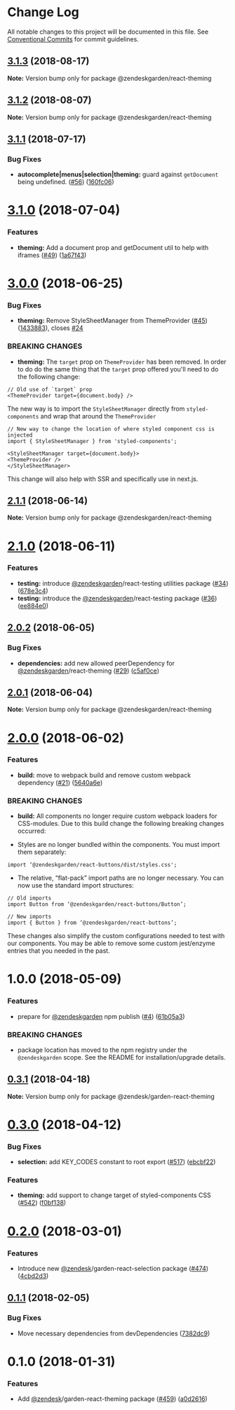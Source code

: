 # Change Log

All notable changes to this project will be documented in this file.
See [Conventional Commits](https://conventionalcommits.org) for commit guidelines.

<a name="3.1.3"></a>
## [3.1.3](https://github.com/zendeskgarden/react-components/compare/@zendeskgarden/react-theming@3.1.2...@zendeskgarden/react-theming@3.1.3) (2018-08-17)

**Note:** Version bump only for package @zendeskgarden/react-theming





<a name="3.1.2"></a>
## [3.1.2](https://github.com/zendeskgarden/react-components/compare/@zendeskgarden/react-theming@3.1.1...@zendeskgarden/react-theming@3.1.2) (2018-08-07)




**Note:** Version bump only for package @zendeskgarden/react-theming

  <a name="3.1.1"></a>
## [3.1.1](https://github.com/zendeskgarden/react-components/compare/@zendeskgarden/react-theming@3.1.0...@zendeskgarden/react-theming@3.1.1) (2018-07-17)


### Bug Fixes

* **autocomplete|menus|selection|theming:** guard against `getDocument` being undefined. ([#56](https://github.com/zendeskgarden/react-components/issues/56)) ([160fc06](https://github.com/zendeskgarden/react-components/commit/160fc06))




<a name="3.1.0"></a>
# [3.1.0](https://github.com/zendeskgarden/react-components/compare/@zendeskgarden/react-theming@3.0.0...@zendeskgarden/react-theming@3.1.0) (2018-07-04)


### Features

* **theming:** Add a document prop and getDocument util to help with iframes ([#49](https://github.com/zendeskgarden/react-components/issues/49)) ([1a67f43](https://github.com/zendeskgarden/react-components/commit/1a67f43))




<a name="3.0.0"></a>
# [3.0.0](https://github.com/zendeskgarden/react-components/compare/@zendeskgarden/react-theming@2.1.1...@zendeskgarden/react-theming@3.0.0) (2018-06-25)


### Bug Fixes

* **theming:** Remove StyleSheetManager from ThemeProvider ([#45](https://github.com/zendeskgarden/react-components/issues/45)) ([1433883](https://github.com/zendeskgarden/react-components/commit/1433883)), closes [#24](https://github.com/zendeskgarden/react-components/issues/24)


### BREAKING CHANGES

* **theming:** The `target` prop on `ThemeProvider` has been removed. In order to do do the same thing that the `target` prop offered you'll need to do the following change:

```
// Old use of `target` prop
<ThemeProvider target={document.body} />
```

The new way is to import the `StyleSheetManager` directly from `styled-components` and wrap that around the `ThemeProvider`

```
// New way to change the location of where styled component css is injected
import { StyleSheetManager } from 'styled-components';

<StyleSheetManager target={document.body}>	
<ThemeProvider />
</StyleSheetManager>
```

This change will also help with SSR and specifically use in next.js.




<a name="2.1.1"></a>
## [2.1.1](https://github.com/zendeskgarden/react-components/compare/@zendeskgarden/react-theming@2.1.0...@zendeskgarden/react-theming@2.1.1) (2018-06-14)




**Note:** Version bump only for package @zendeskgarden/react-theming

<a name="2.1.0"></a>
# [2.1.0](https://github.com/zendeskgarden/react-components/compare/@zendeskgarden/react-theming@2.0.2...@zendeskgarden/react-theming@2.1.0) (2018-06-11)


### Features

* **testing:** introduce [@zendeskgarden](https://github.com/zendeskgarden)/react-testing utilities package ([#34](https://github.com/zendeskgarden/react-components/issues/34)) ([678e3c4](https://github.com/zendeskgarden/react-components/commit/678e3c4))
* **testing:** introduce the [@zendeskgarden](https://github.com/zendeskgarden)/react-testing package ([#36](https://github.com/zendeskgarden/react-components/issues/36)) ([ee884e0](https://github.com/zendeskgarden/react-components/commit/ee884e0))




<a name="2.0.2"></a>
## [2.0.2](https://github.com/zendeskgarden/react-components/compare/@zendeskgarden/react-theming@2.0.1...@zendeskgarden/react-theming@2.0.2) (2018-06-05)


### Bug Fixes

* **dependencies:** add new allowed peerDependency for [@zendeskgarden](https://github.com/zendeskgarden)/react-theming ([#29](https://github.com/zendeskgarden/react-components/issues/29)) ([c5af0ce](https://github.com/zendeskgarden/react-components/commit/c5af0ce))




<a name="2.0.1"></a>
## [2.0.1](https://github.com/zendeskgarden/react-components/compare/@zendeskgarden/react-theming@2.0.0...@zendeskgarden/react-theming@2.0.1) (2018-06-04)




**Note:** Version bump only for package @zendeskgarden/react-theming

<a name="2.0.0"></a>
# [2.0.0](https://github.com/zendeskgarden/react-components/compare/@zendeskgarden/react-theming@1.0.0...@zendeskgarden/react-theming@2.0.0) (2018-06-02)


### Features

* **build:** move to webpack build and remove custom webpack dependency ([#21](https://github.com/zendeskgarden/react-components/issues/21)) ([5640a6e](https://github.com/zendeskgarden/react-components/commit/5640a6e))


### BREAKING CHANGES

* **build:** All components no longer require custom webpack loaders for CSS-modules. Due to this build change the following breaking changes occurred:

* Styles are no longer bundled within the components. You must import them separately:

```
import ‘@zendeskgarden/react-buttons/dist/styles.css';
```

* The relative, “flat-pack” import paths are no longer necessary. You can now use the standard import structures:

```
// Old imports
import Button from ‘@zendeskgarden/react-buttons/Button’;

// New imports
import { Button } from ‘@zendeskgarden/react-buttons’;
```

These changes also simplify the custom configurations needed to test with our components. You may be able to remove some custom jest/enzyme entries that you needed in the past.




<a name="1.0.0"></a>
# 1.0.0 (2018-05-09)


### Features

* prepare for [@zendeskgarden](https://github.com/zendeskgarden) npm publish ([#4](https://github.com/zendeskgarden/react-components/issues/4)) ([61b05a3](https://github.com/zendeskgarden/react-components/commit/61b05a3))


### BREAKING CHANGES

* package location has moved to the npm registry under the `@zendeskgarden` scope. See the README for installation/upgrade details.




<a name="0.3.1"></a>
## [0.3.1](https://github.com/zendeskgarden/react-components/compare/@zendesk/garden-react-theming@0.3.0...@zendesk/garden-react-theming@0.3.1) (2018-04-18)




**Note:** Version bump only for package @zendesk/garden-react-theming

<a name="0.3.0"></a>
# [0.3.0](https://github.com/zendeskgarden/react-components/compare/@zendesk/garden-react-theming@0.2.0...@zendesk/garden-react-theming@0.3.0) (2018-04-12)


### Bug Fixes

* **selection:** add KEY_CODES constant to root export ([#517](https://github.com/zendeskgarden/react-components/issues/517)) ([ebcbf22](https://github.com/zendeskgarden/react-components/commit/ebcbf22))


### Features

* **theming:** add support to change target of styled-components CSS ([#542](https://github.com/zendeskgarden/react-components/issues/542)) ([f0bf138](https://github.com/zendeskgarden/react-components/commit/f0bf138))




<a name="0.2.0"></a>
# [0.2.0](https://github.com/zendeskgarden/react-components/compare/@zendesk/garden-react-theming@0.1.1...@zendesk/garden-react-theming@0.2.0) (2018-03-01)


### Features

* Introduce new [@zendesk](https://github.com/zendesk)/garden-react-selection package ([#474](https://github.com/zendeskgarden/react-components/issues/474)) ([4cbd2d3](https://github.com/zendeskgarden/react-components/commit/4cbd2d3))




<a name="0.1.1"></a>

## [0.1.1](https://github.com/zendeskgarden/react-components/compare/@zendesk/garden-react-theming@0.1.0...@zendesk/garden-react-theming@0.1.1) (2018-02-05)

### Bug Fixes

* Move necessary dependencies from devDependencies ([7382dc9](https://github.com/zendeskgarden/react-components/commit/7382dc9))

<a name="0.1.0"></a>

# 0.1.0 (2018-01-31)

### Features

* Add [@zendesk](https://github.com/zendesk)/garden-react-theming package ([#459](https://github.com/zendeskgarden/react-components/issues/459)) ([a0d2616](https://github.com/zendeskgarden/react-components/commit/a0d2616))
